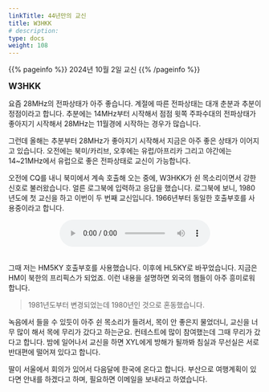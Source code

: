 ```yaml
---
linkTitle: 44년만의 교신
title: W3HKK
# description:
type: docs
weight: 108
---
```


{{% pageinfo %}}
2024년 10월 2일 교신
{{% /pageinfo %}}


<b><span style="font-size:120%">W3HKK</span></b>

요즘 28MHz의 전파상태가 아주 좋습니다. 계절에 따른 전파상태는 대개 춘분과 추분이 정점이라고 합니다. 추분에는 14MHz부터 시작해서 점점 윗쪽 주파수대의 전파상태가 좋아지기 시작해서 28MHz는 11월경에 시작하는 경우가 많습니다.

그런데 올해는 추분부터 28MHz가 좋아지기 시작해서 지금은 아주 좋은 상태가 이어지고 있습니다. 오전에는 북미/카리브, 오후에는 유럽/아프리카 그리고 야간에는 14~21MHz에서 유럽으로 좋은 전파상태로 교신이 가능합니다.

오전에 CQ를 내니 북미에서 계속 호출해 오는 중에, W3HKK가 쉰 목소리이면서 강한 신호로 불러왔습니다. 얼른 로그북에 입력하고 응답을 했습니다. 로그북에 보니, 1980년도에 첫 교신을 하고 이번이 두 번째 교신입니다. 1966년부터 동일한 호출부호를 사용중이라고 합니다.

<center><audio src="https://blog.kakaocdn.net/dn/blA0cf/btsJVGcJ9qx/K04Cfp7JZ1JyiuWXHZ185k/tfile.mp3" controls="controls"></audio></center><br>

그때 저는 HM5KY 호출부호를 사용했습니다. 이후에 HL5KY로 바꾸었습니다. 지금은 HM이 북한의 프리픽스가 되었죠. 이런 내용을 설명하면 외국의 햄들이 아주 흥미로워합니다.

>1981년도부터 변경되었는데 1980년인 것으로 혼동했습니다.

녹음에서 들을 수 있듯이 아주 쉰 목소리가 들려서, 목이 안 좋은지 물었더니, 교신을 너무 많이 해서 목에 무리가 갔다고 하는군요. 컨테스트에 많이 참여했는데 그때 무리가 갔다고 합니다. 밤에 일어나서 교신을 하면 XYL에게 방해가 될까봐 침실과 무선실은 서로 반대편에 떨어져 있다고 합니다.

딸이 서울에서 회의가 있어서 다음달에 한국에 온다고 합니다. 부산으로 여행계획이 있다면 안내를 하겠다고 하며, 필요하면 이메일을 보내라고 하였습니다. 


<br>

